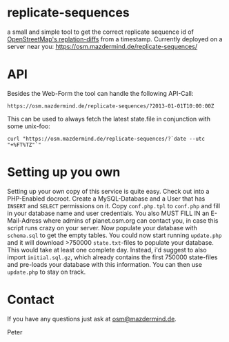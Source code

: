replicate-sequences
===================

a small and simple tool to get the correct replicate sequence id of [OpenStreetMap's replation-diffs](http://planet.osm.org/replication/) from a timestamp.
Currently deployed on a server near you: https://osm.mazdermind.de/replicate-sequences/


API
===

Besides the Web-Form the tool can handle the following API-Call:
```
https://osm.nazdermind.de/replicate-sequences/?2013-01-01T10:00:00Z
```

This can be used to always fetch the latest state.file in conjunction with some unix-foo:
```
curl "https://osm.mazdermind.de/replicate-sequences/?`date --utc "+%FT%TZ"`"
```

Setting up you own
==================

Setting up your own copy of this service is quite easy. Check out into a PHP-Enabled docroot. Create a MySQL-Database and a User that has `INSERT` and `SELECT` permissions on it. Copy `conf.php.tpl` to `conf.php` and fill in your database name and user credentials. You also MUST FILL IN an E-Mail-Adress where admins of planet.osm.org can contact you, in case this script runs crazy on your server.
Now populate your database with `schema.sql` to get the empty tables. You could now start running `update.php` and it will download >750000 `state.txt`-files to populate your database. This would take at least one complete day. Instead, i'd suggest to also import `initial.sql.gz`, which already contains the first 750000 state-files and pre-loads your database with this information. You can then use `update.php` to stay on track.


Contact
=======

If you have any questions just ask at osm@mazdermind.de.

Peter
